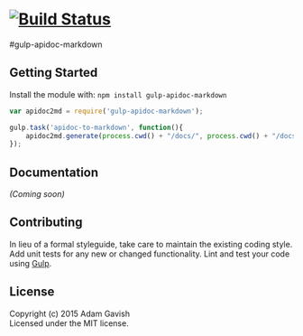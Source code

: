 #  [![Build Status](https://secure.travis-ci.org/agavish/gulp-apidoc-to-markdown.png?branch=master)](http://travis-ci.org/agavish/gulp-apidoc-to-markdown)

#gulp-apidoc-markdown


## Getting Started

Install the module with: `npm install gulp-apidoc-markdown`

```js
var apidoc2md = require('gulp-apidoc-markdown');

gulp.task('apidoc-to-markdown', function(){
    apidoc2md.generate(process.cwd() + "/docs/", process.cwd() + "/docs/test.md");
});
```

## Documentation

_(Coming soon)_

## Contributing

In lieu of a formal styleguide, take care to maintain the existing coding style. Add unit tests for any new or changed functionality. Lint and test your code using [Gulp](http://gulpjs.com/).


## License

Copyright (c) 2015 Adam Gavish  
Licensed under the MIT license.

